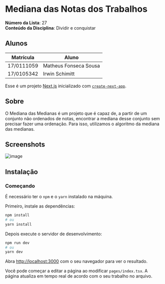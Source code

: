 # Mediana das Notas dos Trabalhos

**Número da Lista**: 27<br>
**Conteúdo da Disciplina**: Dividir e conquistar<br>

## Alunos
|Matrícula | Aluno |
| -- | -- |
| 17/0111059  |  Matheus Fonseca Sousa |
| 17/0105342  |  Irwin Schimitt |

Esse é um projeto [Next.js](https://nextjs.org/) inicializado com [`create-next-app`](https://github.com/vercel/next.js/tree/canary/packages/create-next-app).

## Sobre

O Mediana das Medianas é um projeto que é capaz de, a partir de um conjunto não ordenados de notas, encontrar a mediana desse conjunto sem precisar fazer uma ordenação. Para isso, utilizamos o algoritmo da mediana das medianas.

## Screenshots


![image](https://github.com/projeto-de-algoritmos/DC_MedianaDasMedianas/assets/44441530/4b5e64c9-63b2-4840-8231-473ef1a10153)



## Instalação
### Começando

É necessário ter o `npm` e o `yarn` instalado na máquina.

Primeiro, instale as dependências:

```bash
npm install
# ou
yarn install
```

Depois execute o servidor de desenvolvimento:

```bash
npm run dev
# ou
yarn dev
```

Abra [http://localhost:3000](http://localhost:3000) com o seu navegador para ver o resultado.

Você pode começar a editar a página ao modificar `pages/index.tsx`. A página atualiza em tempo real de acordo com o seu trabalho no arquivo.

